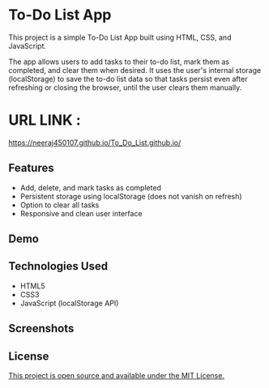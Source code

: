 
# To-Do List App

This project is a simple To-Do List App built using HTML, CSS, and JavaScript.

The app allows users to add tasks to their to-do list, mark them as completed, and clear them when desired. It uses the user's internal storage (localStorage) to save the to-do list data so that tasks persist even after refreshing or closing the browser, until the user clears them manually.

# URL LINK : 
https://neeraj450107.github.io/To_Do_List.github.io/

## Features 

 - Add, delete, and mark tasks as completed
 - Persistent storage using localStorage (does not vanish on refresh)
 - Option to clear all tasks
 - Responsive and clean user interface



## Demo




## Technologies Used

 - HTML5
 - CSS3
 - JavaScript (localStorage API)

## Screenshots




## License

[This project is open source and available under the MIT License.](https://choosealicense.com/licenses/mit/)

